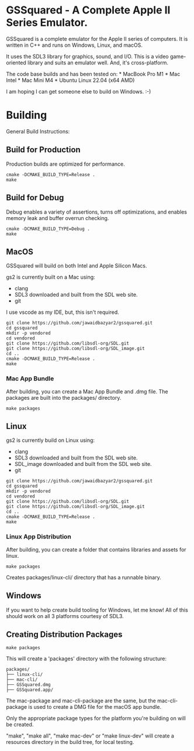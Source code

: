 # GSSquared - A Complete Apple II Series Emulator.

GSSquared is a complete emulator for the Apple II series of computers. It is written in C++ and runs on Windows, Linux, and macOS.

It uses the SDL3 library for graphics, sound, and I/O. This is a video game-oriented library and suits an emulator well. And, it's cross-platform.

The code base builds and has been tested on:
    * MacBook Pro M1
    * Mac Intel
    * Mac Mini M4
    * Ubuntu Linux 22.04 (x64 AMD)

I am hoping I can get someone else to build on Windows. :-)

# Building

General Build Instructions:

## Build for Production

Production builds are optimized for performance.

```
cmake -DCMAKE_BUILD_TYPE=Release .
make
```

## Build for Debug

Debug enables a variety of assertions, turns off optimizations, and enables memory leak and buffer overrun checking.

```
cmake -DCMAKE_BUILD_TYPE=Debug .
make
```

## MacOS

GSSquared will build on both Intel and Apple Silicon Macs.

gs2 is currently built on a Mac using:

* clang
* SDL3 downloaded and built from the SDL web site.
* git

I use vscode as my IDE, but, this isn't required.

```
git clone https://github.com/jawaidbazyar2/gssquared.git
cd gssquared
mkdir -p vendored
cd vendored
git clone https://github.com/libsdl-org/SDL.git
git clone https://github.com/libsdl-org/SDL_image.git
cd ..
cmake -DCMAKE_BUILD_TYPE=Release .
make
```

### Mac App Bundle

After building, you can create a Mac App Bundle and .dmg file. The packages are built into the packages/ directory.

```
make packages
```


## Linux

gs2 is currently build on Linux using:

* clang
* SDL3 downloaded and built from the SDL web site.
* SDL_image downloaded and built from the SDL web site.
* git

```
git clone https://github.com/jawaidbazyar2/gssquared.git
cd gssquared
mkdir -p vendored
cd vendored
git clone https://github.com/libsdl-org/SDL.git
git clone https://github.com/libsdl-org/SDL_image.git
cd ..
cmake -DCMAKE_BUILD_TYPE=Release .
make
```

### Linux App Distribution

After building, you can create a folder that contains libraries and assets for linux.

```
make packages
```

Creates packages/linux-cli/ directory that has a runnable binary.

## Windows

If you want to help create build tooling for Windows, let me know! All of this should work on all 3 platforms courtesy of SDL3.

## Creating Distribution Packages

```
make packages
```

This will create a 'packages' directory with the following structure:

```
packages/
├── linux-cli/
├── mac-cli/
├── GSSquared.dmg
├── GSSquared.app/
```

The mac-package and mac-cli-package are the same, but the mac-cli-package is used to create a DMG file for the macOS app bundle.

Only the appropriate package types for the platform you're building on will be created.

"make", "make all", "make mac-dev" or "make linux-dev" will create a resources directory in the build tree, for local testing.